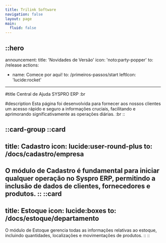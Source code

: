```yaml
---
title: Trilink Software
navigation: false
layout: page
main:
  fluid: false
---
```


::hero
---
announcement:
  title: 'Novidades de Versão'
  icon: 'noto:party-popper'
  to: /release
actions:
  - name: Comece por aqui!
    to: /primeiros-passos/start
    leftIcon: 'lucide:rocket'
---

#title
Central de Ajuda SYSPRO ERP
:br

#description
Esta página foi desenvolvida para fornecer aos nossos clientes um acesso rápido e seguro a informações cruciais, facilitando e aprimorando significativamente as operações diárias.
:br
::

::card-group
  ::card
  ---
  title: Cadastro
  icon: lucide:user-round-plus
  to: /docs/cadastro/empresa
  ---
   O módulo de Cadastro é fundamental para iniciar qualquer operação no Syspro ERP, permitindo a inclusão de dados de clientes, fornecedores e produtos.
  ::
  ::card
  ---
  title: Estoque
  icon: lucide:boxes
  to: /docs/estoque/departamento
  ---
  O módulo de Estoque gerencia todas as informações relativas ao estoque, incluindo quantidades, localizações e movimentações de produtos.
  ::
::
